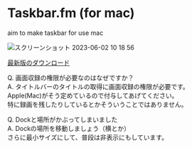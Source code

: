 # Taskbar.fm (for mac)
aim to make taskbar for use mac

![スクリーンショット 2023-06-02 10 18 56](https://github.com/fruitriin/taskbar/assets/18308639/e7138e77-6557-4150-904e-2bf52063b26c)

[最新版のダウンロード](https://github.com/fruitriin/taskbar/releases)

Q. 画面収録の権限が必要なのはなぜですか？  
A. タイトルバーのタイトルの取得に画面収録の権限が必要です。  
Apple(Mac)がそう定めているので付与してあげてください。  
特に録画を残したりしているとかそういうことではありません。  

Q. Dockと場所がかぶってしまいました  
A. Dockの場所を移動しましょう（横とか）    
さらに最小サイズにして、普段は非表示にもしています。  
